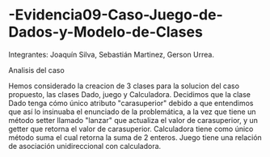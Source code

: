 # -Evidencia09-Caso-Juego-de-Dados-y-Modelo-de-Clases
Integrantes: Joaquín Silva, Sebastián Martinez, Gerson Urrea.


Analisis del caso 

Hemos considerado la creacion de 3 clases para la solucion del caso propuesto, las clases Dado, juego y Calculadora. Decidimos que la clase Dado tenga cómo único atributo "carasuperior" debido a que entendimos que así lo insinuaba el enunciado de la problemática, a la vez que tiene un método setter llamado "lanzar" que actualiza el valor de carasuperior, y un getter que retorna el valor de carasuperior. Calculadora tiene como único método suma el cual retorna la suma de 2 enteros. Juego tiene una relación de asociación unidireccional con calculadora.
